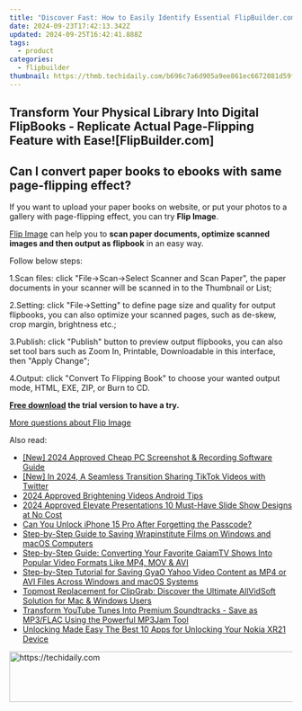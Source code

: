```yaml
---
title: "Discover Fast: How to Easily Identify Essential FlipBuilder.com Interface Elements"
date: 2024-09-23T17:42:13.342Z
updated: 2024-09-25T16:42:41.888Z
tags:
  - product
categories:
  - flipbuilder
thumbnail: https://thmb.techidaily.com/b696c7a6d905a9ee861ec6672081d59f4acbd6b39ac21eb379e20d3f82b9c0ba.jpg
---
```


## Transform Your Physical Library Into Digital FlipBooks - Replicate Actual Page-Flipping Feature with Ease![FlipBuilder.com]

## Can I convert paper books to ebooks with same page-flipping effect?

If you want to upload your paper books on website, or put your photos to a gallery with page-flipping effect, you can try **Flip Image**. 

[Flip Image](https://tools.techidaily.com/flipbuilder/products/) can help you to **scan paper documents, optimize scanned images and then output as flipbook** in an easy way.

Follow below steps:

1.Scan files: click "File->Scan->Select Scanner and Scan Paper", the paper documents in your scanner will be scanned in to the Thumbnail or List;

2.Setting: click "File->Setting" to define page size and quality for output flipbooks, you can also optimize your scanned pages, such as de-skew, crop margin, brightness etc.;

3.Publish: click "Publish" button to preview output flipbooks, you can also set tool bars such as Zoom In, Printable, Downloadable in this interface, then "Apply Change";

4.Output: click "Convert To Flipping Book" to choose your wanted output mode, HTML, EXE, ZIP, or Burn to CD.

**[Free download](https://tools.techidaily.com/flipbuilder/products/) the trial version to have a try.** 

[More questions about Flip Image](https://tools.techidaily.com/flipbuilder/products/)

<ins class="adsbygoogle"
     style="display:block"
     data-ad-format="autorelaxed"
     data-ad-client="ca-pub-7571918770474297"
     data-ad-slot="1223367746"></ins>

<ins class="adsbygoogle"
     style="display:block"
     data-ad-client="ca-pub-7571918770474297"
     data-ad-slot="8358498916"
     data-ad-format="auto"
     data-full-width-responsive="true"></ins>

<span class="atpl-alsoreadstyle">Also read:</span>
<div><ul>
<li><a href="https://desktop-recording.techidaily.com/new-2024-approved-cheap-pc-screenshot-and-recording-software-guide/"><u>[New] 2024 Approved Cheap PC Screenshot & Recording Software Guide</u></a></li>
<li><a href="https://twitter-videos.techidaily.com/new-in-2024-a-seamless-transition-sharing-tiktok-videos-with-twitter/"><u>[New] In 2024, A Seamless Transition Sharing TikTok Videos with Twitter</u></a></li>
<li><a href="https://fox-glue.techidaily.com/2024-approved-brightening-videos-android-tips/"><u>2024 Approved Brightening Videos Android Tips</u></a></li>
<li><a href="https://fox-boxes.techidaily.com/2024-approved-elevate-presentations-10-must-have-slide-show-designs-at-no-cost/"><u>2024 Approved Elevate Presentations 10 Must-Have Slide Show Designs at No Cost</u></a></li>
<li><a href="https://ios-unlock.techidaily.com/can-you-unlock-iphone-15-pro-after-forgetting-the-passcode-by-drfone-ios/"><u>Can You Unlock iPhone 15 Pro After Forgetting the Passcode?</u></a></li>
<li><a href="https://discover-deluxe.techidaily.com/step-by-step-guide-to-saving-wrapinstitute-films-on-windows-and-macos-computers/"><u>Step-by-Step Guide to Saving Wrapinstitute Films on Windows and macOS Computers</u></a></li>
<li><a href="https://discover-deluxe.techidaily.com/step-by-step-guide-converting-your-favorite-gaiamtv-shows-into-popular-video-formats-like-mp4-mov-and-avi/"><u>Step-by-Step Guide: Converting Your Favorite GaiamTV Shows Into Popular Video Formats Like MP4, MOV & AVI</u></a></li>
<li><a href="https://discover-deluxe.techidaily.com/step-by-step-tutorial-for-saving-gyao-yahoo-video-content-as-mp4-or-avi-files-across-windows-and-macos-systems/"><u>Step-by-Step Tutorial for Saving GyaO Yahoo Video Content as MP4 or AVI Files Across Windows and macOS Systems</u></a></li>
<li><a href="https://discover-deluxe.techidaily.com/topmost-replacement-for-clipgrab-discover-the-ultimate-allvidsoft-solution-for-mac-and-windows-users/"><u>Topmost Replacement for ClipGrab: Discover the Ultimate AllVidSoft Solution for Mac & Windows Users</u></a></li>
<li><a href="https://discover-deluxe.techidaily.com/transform-youtube-tunes-into-premium-soundtracks-save-as-mp3flac-using-the-powerful-mp3jam-tool/"><u>Transform YouTube Tunes Into Premium Soundtracks - Save as MP3/FLAC Using the Powerful MP3Jam Tool</u></a></li>
<li><a href="https://easy-unlock-android.techidaily.com/unlocking-made-easy-the-best-10-apps-for-unlocking-your-nokia-xr21-device-by-drfone-android/"><u>Unlocking Made Easy The Best 10 Apps for Unlocking Your Nokia XR21 Device</u></a></li>
</ul></div>

<!-- affiliate ads begin -->
<a href="https://appsumo.8odi.net/c/5597632/2037345/7443" target="_top" id="2037345">
  <img src="//a.impactradius-go.com/display-ad/7443-2037345" border="0" alt="https://techidaily.com" width="728" height="90"/>
</a>
<img height="0" width="0" src="https://appsumo.8odi.net/i/5597632/2037345/7443" style="position:absolute;visibility:hidden;" border="0" />
<!-- affiliate ads end -->

